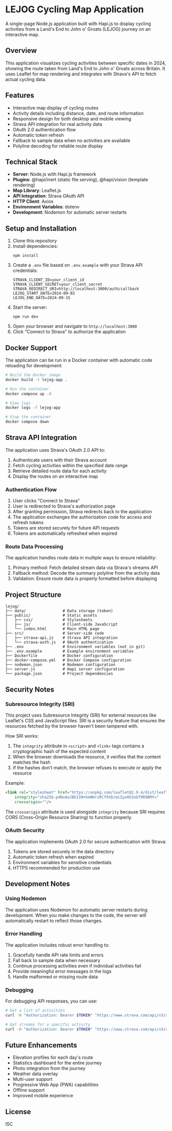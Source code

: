 # LEJOG Cycling Map Application

A single-page Node.js application built with Hapi.js to display cycling activities from a Land's End to John o' Groats (LEJOG) journey on an interactive map.

## Overview

This application visualizes cycling activities between specific dates in 2024, showing the route taken from Land's End to John o' Groats across Britain. It uses Leaflet for map rendering and integrates with Strava's API to fetch actual cycling data.

## Features

- Interactive map display of cycling routes
- Activity details including distance, date, and route information
- Responsive design for both desktop and mobile viewing
- Strava API integration for real activity data
- OAuth 2.0 authentication flow
- Automatic token refresh
- Fallback to sample data when no activities are available
- Polyline decoding for reliable route display

## Technical Stack

- **Server**: Node.js with Hapi.js framework
- **Plugins**: @hapi/inert (static file serving), @hapi/vision (template rendering)
- **Map Library**: Leaflet.js
- **API Integration**: Strava OAuth API
- **HTTP Client**: Axios
- **Environment Variables**: dotenv
- **Development**: Nodemon for automatic server restarts

## Setup and Installation

1. Clone this repository
2. Install dependencies:
   ```
   npm install
   ```
3. Create a `.env` file based on `.env.example` with your Strava API credentials:
   ```
   STRAVA_CLIENT_ID=your_client_id
   STRAVA_CLIENT_SECRET=your_client_secret
   STRAVA_REDIRECT_URI=http://localhost:3000/auth/callback
   LEJOG_START_DATE=2024-09-02
   LEJOG_END_DATE=2024-09-15
   ```
4. Start the server:
   ```
   npm run dev
   ```
5. Open your browser and navigate to `http://localhost:3000`
6. Click "Connect to Strava" to authorize the application

## Docker Support

The application can be run in a Docker container with automatic code reloading for development:

```bash
# Build the Docker image
docker build -t lejog-app .

# Run the container
docker compose up -d

# View logs
docker logs -f lejog-app

# Stop the container
docker compose down
```

## Strava API Integration

The application uses Strava's OAuth 2.0 API to:

1. Authenticate users with their Strava account
2. Fetch cycling activities within the specified date range
3. Retrieve detailed route data for each activity
4. Display the routes on an interactive map

### Authentication Flow

1. User clicks "Connect to Strava"
2. User is redirected to Strava's authorization page
3. After granting permission, Strava redirects back to the application
4. The application exchanges the authorization code for access and refresh tokens
5. Tokens are stored securely for future API requests
6. Tokens are automatically refreshed when expired

### Route Data Processing

The application handles route data in multiple ways to ensure reliability:

1. Primary method: Fetch detailed stream data via Strava's streams API
2. Fallback method: Decode the summary polyline from the activity data
3. Validation: Ensure route data is properly formatted before displaying

## Project Structure

```
lejog/
├── data/                # Data storage (token)
├── public/              # Static assets
│   ├── css/             # Stylesheets
│   ├── js/              # Client-side JavaScript
│   └── index.html       # Main HTML page
├── src/                 # Server-side code
│   ├── strava-api.js    # Strava API integration
│   └── strava-auth.js   # OAuth authentication
├── .env                 # Environment variables (not in git)
├── .env.example         # Example environment variables
├── Dockerfile           # Docker configuration
├── docker-compose.yml   # Docker Compose configuration
├── nodemon.json         # Nodemon configuration
├── server.js            # Hapi server configuration
└── package.json         # Project dependencies
```

## Security Notes

### Subresource Integrity (SRI)

This project uses Subresource Integrity (SRI) for external resources like Leaflet's CSS and JavaScript files. SRI is a security feature that ensures the resources fetched by the browser haven't been tampered with.

How SRI works:
1. The `integrity` attribute in `<script>` and `<link>` tags contains a cryptographic hash of the expected content
2. When the browser downloads the resource, it verifies that the content matches the hash
3. If the hashes don't match, the browser refuses to execute or apply the resource

Example:
```html
<link rel="stylesheet" href="https://unpkg.com/leaflet@1.9.4/dist/leaflet.css"
    integrity="sha256-p4NxAoJBhIIN+hmNHrzRCf9tD/miZyoHS5obTRR9BMY="
    crossorigin=""/>
```

The `crossorigin` attribute is used alongside `integrity` because SRI requires CORS (Cross-Origin Resource Sharing) to function properly.

### OAuth Security

The application implements OAuth 2.0 for secure authentication with Strava:

1. Tokens are stored securely in the data directory
2. Automatic token refresh when expired
3. Environment variables for sensitive credentials
4. HTTPS recommended for production use

## Development Notes

### Using Nodemon

The application uses Nodemon for automatic server restarts during development. When you make changes to the code, the server will automatically restart to reflect those changes.

### Error Handling

The application includes robust error handling to:
1. Gracefully handle API rate limits and errors
2. Fall back to sample data when necessary
3. Continue processing activities even if individual activities fail
4. Provide meaningful error messages in the logs
5. Handle malformed or missing route data

### Debugging

For debugging API responses, you can use:

```bash
# Get a list of activities
curl -H "Authorization: Bearer $TOKEN" "https://www.strava.com/api/v3/athlete/activities?per_page=1" | jq

# Get streams for a specific activity
curl -H "Authorization: Bearer $TOKEN" "https://www.strava.com/api/v3/activities/ACTIVITY_ID/streams?keys=latlng&key_by_type=true" | jq
```

## Future Enhancements

- Elevation profiles for each day's route
- Statistics dashboard for the entire journey
- Photo integration from the journey
- Weather data overlay
- Multi-user support
- Progressive Web App (PWA) capabilities
- Offline support
- Improved mobile experience

## License

ISC
